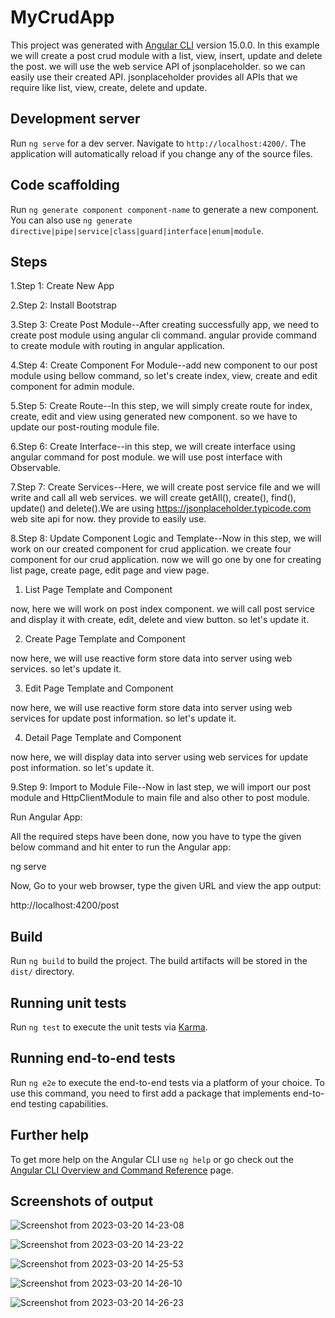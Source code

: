 # MyCrudApp

This project was generated with [Angular CLI](https://github.com/angular/angular-cli) version 15.0.0.
In this example we will create a post crud module with a list, view, insert, update and delete the post. we will use the web service API of jsonplaceholder. so we can easily use their created API. jsonplaceholder provides all APIs that we require like list, view, create, delete and update.



## Development server

Run `ng serve` for a dev server. Navigate to `http://localhost:4200/`. The application will automatically reload if you change any of the source files.

## Code scaffolding

Run `ng generate component component-name` to generate a new component. You can also use `ng generate directive|pipe|service|class|guard|interface|enum|module`.

## Steps

1.Step 1: Create New App

2.Step 2: Install Bootstrap

3.Step 3: Create Post Module--After creating successfully app, we need to create post module using angular cli command. angular provide command to create module with routing in angular application.

4.Step 4: Create Component For Module--add new component to our post module using bellow command, so let's create index, view, create and edit component for admin module.

5.Step 5: Create Route--In this step, we will simply create route for index, create, edit and view using generated new component. so we have to update our post-routing module file.

6.Step 6: Create Interface--in this step, we will create interface using angular command for post module. we will use post interface with Observable.

7.Step 7: Create Services--Here, we will create post service file and we will write and call all web services. we will create getAll(), create(), find(), update() and delete().We are using https://jsonplaceholder.typicode.com web site api for now. they provide to easily use.

8.Step 8: Update Component Logic and Template--Now in this step, we will work on our created component for crud application. we create four component for our crud application. now we will go one by one for creating list page, create page, edit page and view page.

1) List Page Template and Component

now, here we will work on post index component. we will call post service and display it with create, edit, delete and view button. so let's update it.

2) Create Page Template and Component

now here, we will use reactive form store data into server using web services. so let's update it.

3) Edit Page Template and Component

now here, we will use reactive form store data into server using web services for update post information. so let's update it.

4) Detail Page Template and Component

now here, we will display data into server using web services for update post information. so let's update it.

9.Step 9: Import to Module File--Now in last step, we will import our post module and HttpClientModule to main file and also other to post module.

Run Angular App:

All the required steps have been done, now you have to type the given below command and hit enter to run the Angular app:

ng serve

Now, Go to your web browser, type the given URL and view the app output:

http://localhost:4200/post

## Build

Run `ng build` to build the project. The build artifacts will be stored in the `dist/` directory.

## Running unit tests

Run `ng test` to execute the unit tests via [Karma](https://karma-runner.github.io).

## Running end-to-end tests

Run `ng e2e` to execute the end-to-end tests via a platform of your choice. To use this command, you need to first add a package that implements end-to-end testing capabilities.

## Further help

To get more help on the Angular CLI use `ng help` or go check out the [Angular CLI Overview and Command Reference](https://angular.io/cli) page.

## Screenshots of output

![Screenshot from 2023-03-20 14-23-08](https://user-images.githubusercontent.com/16815532/226291119-c3b86fa8-8f7c-4b63-aaae-c5b41d602a70.png)

![Screenshot from 2023-03-20 14-23-22](https://user-images.githubusercontent.com/16815532/226291159-e2e640c9-e01d-4fbc-9420-9abd1656593e.png)

![Screenshot from 2023-03-20 14-25-53](https://user-images.githubusercontent.com/16815532/226291543-7e10d2dc-94bf-46d9-b9a1-761dcf27efd8.png)

![Screenshot from 2023-03-20 14-26-10](https://user-images.githubusercontent.com/16815532/226291562-834b6cbe-7a9f-4bd8-b184-f57e53688265.png)

![Screenshot from 2023-03-20 14-26-23](https://user-images.githubusercontent.com/16815532/226291598-da628b14-a884-4376-8b3f-da414a6d1355.png)

